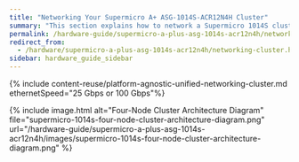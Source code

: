 ```yaml
---
title: "Networking Your Supermicro A+ ASG-1014S-ACR12N4H Cluster"
summary: "This section explains how to network a Supermicro 1014S cluster, lists the networking prerequisites, outlines the recommended configuration, and explains how to connect to redundant switches or to a single switch."
permalink: /hardware-guide/supermicro-a-plus-asg-1014s-acr12n4h/networking-cluster.html
redirect_from:
  - /hardware/supermicro-a-plus-asg-1014s-acr12n4h/networking-cluster.html
sidebar: hardware_guide_sidebar
---
```


{% include content-reuse/platform-agnostic-unified-networking-cluster.md ethernetSpeed="25 Gbps or 100 Gbps"%}

{% include image.html alt="Four-Node Cluster Architecture Diagram" file="supermicro-1014s-four-node-cluster-architecture-diagram.png" url="/hardware-guide/supermicro-a-plus-asg-1014s-acr12n4h/images/supermicro-1014s-four-node-cluster-architecture-diagram.png" %}
